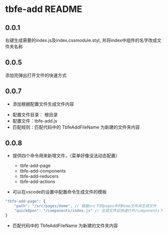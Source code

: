 # tbfe-add README

## 0.0.1

右键生成需要的index.js及index.cssmodule.styl, 并将index中组件的名字改成文件夹名称

## 0.0.5
添加完弹出打开文件的快速方式

## 0.0.7
+ 添加根据配置文件生成文件内容
- 配置文件目录： 根目录
- 配置文件：tbfe-add.js
- 匹配规则：匹配代码中的  TbfeAddFileName  为新建的文件夹内容

## 0.0.8
+ 提供四个命令用来新增文件，（菜单好像没法动态配置）
  - tbfe-add-page
  - tbfe-add-components
  - tbfe-add-reducers
  - tbfe-add-actions

+ 可以在vscode的设置中配置命令生成文件的模板
```js
"tbfe-add-page": {
    "path": "/src/pages/Home", // 根据src下的pages中的Home文件夹生成文件
    "quickOpen": "/components/index.js" // 生成文件后快速打开/components下的index.js文件
}
```

+ 匹配代码中的  TbfeAddFileName  为新建的文件夹内容
